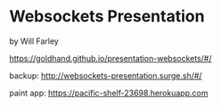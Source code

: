 Websockets Presentation
=======================
by Will Farley


https://goldhand.github.io/presentation-websockets/#/

backup: http://websockets-presentation.surge.sh/#/

paint app: https://pacific-shelf-23698.herokuapp.com
